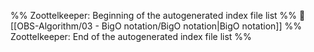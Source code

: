%% Zoottelkeeper: Beginning of the autogenerated index file list  %%
📄 [[OBS-Algorithm/03 - BigO notation/BigO notation|BigO notation]]
%% Zoottelkeeper: End of the autogenerated index file list  %%

